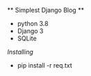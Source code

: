 ** Simplest Django Blog **

- python 3.8
- Django 3
- SQLite

*Installing*

- pip install -r req.txt
